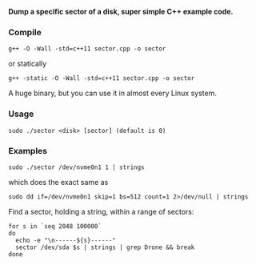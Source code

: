 
**Dump a specific sector of a disk, super simple C++ example code.**

### Compile

```
g++ -O -Wall -std=c++11 sector.cpp -o sector
```

or statically

```
g++ -static -O -Wall -std=c++11 sector.cpp -o sector
```

A huge binary, but you can use it in almost every Linux system.

### Usage

```
sudo ./sector <disk> [sector] (default is 0)
```

### Examples

```
sudo ./sector /dev/nvme0n1 1 | strings
```

which does the exact same as

```
sudo dd if=/dev/nvme0n1 skip=1 bs=512 count=1 2>/dev/null | strings
```

Find a sector, holding a string, within a range of sectors:

```
for s in `seq 2048 100000`
do
  echo -e "\n------${s}------"
  sector /dev/sda $s | strings | grep Drone && break
done
```
